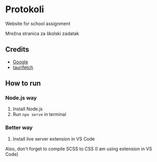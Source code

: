 # Protokoli
Website for school assignment

Mrežna stranica za školski zadatak

## Credits
- [Google](https://www.google.com/)
- [taurifetch](https://github.com/Andrej123456789/taurifetch)

## How to run
### Node.js way
1. Install Node.js
2. Run `npx serve` in terminal

### Better way
1. Install live server extension in VS Code

Also, don't forget to compile SCSS to CSS (I am using extension in VS Code)
